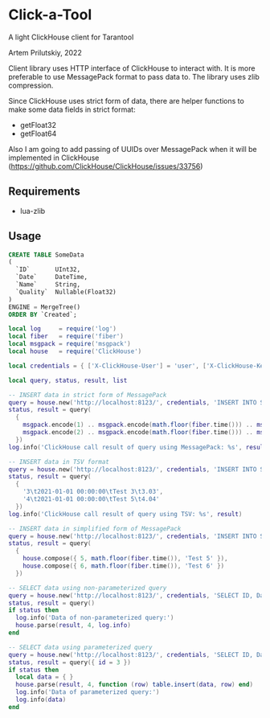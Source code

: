 # Click-a-Tool
A light ClickHouse client for Tarantool

Artem Prilutskiy, 2022

Client library uses HTTP interface of ClickHouse to interact with. It is more preferable to use MessagePack format to pass data to. The library uses zlib compression.

Since ClickHouse uses strict form of data, there are helper functions to make some data fields in strict format:
* getFloat32
* getFloat64

Also I am going to add passing of UUIDs over MessagePack when it will be implemented in ClickHouse (https://github.com/ClickHouse/ClickHouse/issues/33756)


## Requirements

* lua-zlib

## Usage

```SQL
CREATE TABLE SomeData
(
  `ID`       UInt32,
  `Date`     DateTime,
  `Name`     String,
  `Quality`  Nullable(Float32)
)
ENGINE = MergeTree()
ORDER BY `Created`;
```

```Lua
local log     = require('log')
local fiber   = require('fiber')
local msgpack = require('msgpack')
local house   = require('ClickHouse')

local credentials = { ['X-ClickHouse-User'] = 'user', ['X-ClickHouse-Key'] = 'password', ['X-ClickHouse-Database'] = 'database' }

local query, status, result, list

-- INSERT data in strict form of MessagePack
query = house.new('http://localhost:8123/', credentials, 'INSERT INTO SomeData (ID, Date, Name, Quality) FORMAT MsgPack')
status, result = query(
  {
    msgpack.encode(1) .. msgpack.encode(math.floor(fiber.time())) .. msgpack.encode('Test 1') .. house.getFloat32(1.01),
    msgpack.encode(2) .. msgpack.encode(math.floor(fiber.time())) .. msgpack.encode('Test 2') .. house.getFloat32(2.02)
  })
log.info('ClickHouse call result of query using MessagePack: %s', result)

-- INSERT data in TSV format
query = house.new('http://localhost:8123/', credentials, 'INSERT INTO SomeData (ID, Date, Name, Quality) FORMAT TabSeparated', '\n')
status, result = query(
  {
    '3\t2021-01-01 00:00:00\tTest 3\t3.03',
    '4\t2021-01-01 00:00:00\tTest 5\t4.04'
  })
log.info('ClickHouse call result of query using TSV: %s', result)

-- INSERT data in simplified form of MessagePack
query = house.new('http://localhost:8123/', credentials, 'INSERT INTO SomeData (ID, Date, Name) FORMAT MsgPack')
status, result = query(
  {
    house.compose({ 5, math.floor(fiber.time()), 'Test 5' }),
    house.compose({ 6, math.floor(fiber.time()), 'Test 6' })
  })

-- SELECT data using non-parameterized query
query = house.new('http://localhost:8123/', credentials, 'SELECT ID, Date, Name, Quality FORMAT MsgPack')
status, result = query()
if status then
  log.info('Data of non-parameterized query:')
  house.parse(result, 4, log.info)
end

-- SELECT data using parameterized query
query = house.new('http://localhost:8123/', credentials, 'SELECT ID, Date, Name, Quality WHERE ID > {id:UInt32} FORMAT MsgPack')
status, result = query({ id = 3 })
if status then
  local data = { }
  house.parse(result, 4, function (row) table.insert(data, row) end)
  log.info('Data of parameterized query:')
  log.info(data)
end
```
